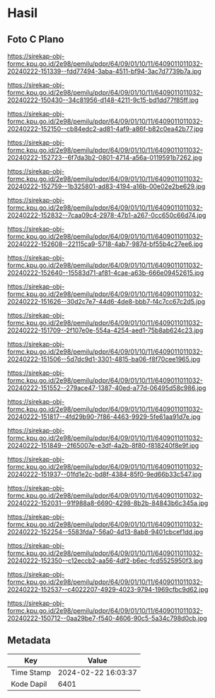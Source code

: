 # Hasil

## Foto C Plano

https://sirekap-obj-formc.kpu.go.id/2e98/pemilu/pdpr/64/09/01/10/11/6409011011032-20240222-151339--fdd77494-3aba-4511-bf94-3ac7d7739b7a.jpg

https://sirekap-obj-formc.kpu.go.id/2e98/pemilu/pdpr/64/09/01/10/11/6409011011032-20240222-150430--34c81956-d148-4211-9c15-bd1dd77f85ff.jpg

https://sirekap-obj-formc.kpu.go.id/2e98/pemilu/pdpr/64/09/01/10/11/6409011011032-20240222-152150--cb84edc2-ad81-4af9-a86f-b82c0ea42b77.jpg

https://sirekap-obj-formc.kpu.go.id/2e98/pemilu/pdpr/64/09/01/10/11/6409011011032-20240222-152723--6f7da3b2-0801-4714-a56a-0119591b7262.jpg

https://sirekap-obj-formc.kpu.go.id/2e98/pemilu/pdpr/64/09/01/10/11/6409011011032-20240222-152759--1b325801-ad83-4194-a16b-00e02e2be629.jpg

https://sirekap-obj-formc.kpu.go.id/2e98/pemilu/pdpr/64/09/01/10/11/6409011011032-20240222-152832--7caa09c4-2978-47b1-a267-0cc650c66d74.jpg

https://sirekap-obj-formc.kpu.go.id/2e98/pemilu/pdpr/64/09/01/10/11/6409011011032-20240222-152608--22115ca9-5718-4ab7-987d-bf55b4c27ee6.jpg

https://sirekap-obj-formc.kpu.go.id/2e98/pemilu/pdpr/64/09/01/10/11/6409011011032-20240222-152640--15583d71-af81-4cae-a63b-666e09452615.jpg

https://sirekap-obj-formc.kpu.go.id/2e98/pemilu/pdpr/64/09/01/10/11/6409011011032-20240222-151626--30d2c7e7-44d6-4de8-bbb7-f4c7cc67c2d5.jpg

https://sirekap-obj-formc.kpu.go.id/2e98/pemilu/pdpr/64/09/01/10/11/6409011011032-20240222-151709--2f107e0e-554a-4254-aed1-75b8ab624c23.jpg

https://sirekap-obj-formc.kpu.go.id/2e98/pemilu/pdpr/64/09/01/10/11/6409011011032-20240222-151506--5d7dc9d1-3301-4815-ba06-f8f70cee1965.jpg

https://sirekap-obj-formc.kpu.go.id/2e98/pemilu/pdpr/64/09/01/10/11/6409011011032-20240222-151552--279ace47-1387-40ed-a77d-06495d58c986.jpg

https://sirekap-obj-formc.kpu.go.id/2e98/pemilu/pdpr/64/09/01/10/11/6409011011032-20240222-151817--4fd29b90-7f86-4463-9929-5fe61aa91d7e.jpg

https://sirekap-obj-formc.kpu.go.id/2e98/pemilu/pdpr/64/09/01/10/11/6409011011032-20240222-151849--2f65007e-e3df-4a2b-8f80-f818240f8e9f.jpg

https://sirekap-obj-formc.kpu.go.id/2e98/pemilu/pdpr/64/09/01/10/11/6409011011032-20240222-151937--01fd1e2c-bd8f-4384-85f0-9ed66b33c547.jpg

https://sirekap-obj-formc.kpu.go.id/2e98/pemilu/pdpr/64/09/01/10/11/6409011011032-20240222-152031--91f988a8-6690-4298-8b2b-84843b6c345a.jpg

https://sirekap-obj-formc.kpu.go.id/2e98/pemilu/pdpr/64/09/01/10/11/6409011011032-20240222-152254--5583fda7-56a0-4d13-8ab8-9401cbcef1dd.jpg

https://sirekap-obj-formc.kpu.go.id/2e98/pemilu/pdpr/64/09/01/10/11/6409011011032-20240222-152350--c12eccb2-aa56-4df2-b6ec-fcd5525950f3.jpg

https://sirekap-obj-formc.kpu.go.id/2e98/pemilu/pdpr/64/09/01/10/11/6409011011032-20240222-152537--c4022207-4929-4023-9794-1969cfbc9d62.jpg

https://sirekap-obj-formc.kpu.go.id/2e98/pemilu/pdpr/64/09/01/10/11/6409011011032-20240222-150712--0aa29be7-f540-4606-90c5-5a34c798d0cb.jpg


## Metadata

| Key        | Value               |
| ---------- | ------------------- |
| Time Stamp | 2024-02-22 16:03:37 |
| Kode Dapil | 6401                |



